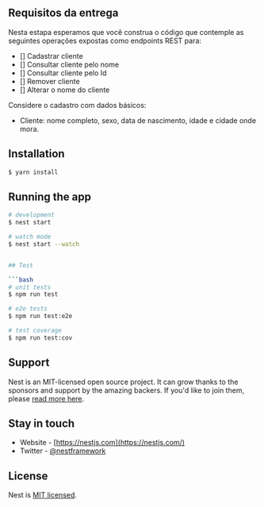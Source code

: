 ## Requisitos da entrega

Nesta estapa esperamos que você construa o código que contemple as seguintes operações expostas como endpoints REST para:

- [] Cadastrar cliente
- [] Consultar cliente pelo nome
- [] Consultar cliente pelo Id
- [] Remover cliente
- [] Alterar o nome do cliente

Considere o cadastro com dados básicos: 
* Cliente: nome completo, sexo, data de nascimento, idade e cidade onde mora.


## Installation

```bash
$ yarn install
```

## Running the app

```bash
# development
$ nest start 

# watch mode
$ nest start --watch


## Test

```bash
# unit tests
$ npm run test

# e2e tests
$ npm run test:e2e

# test coverage
$ npm run test:cov
```

## Support

Nest is an MIT-licensed open source project. It can grow thanks to the sponsors and support by the amazing backers. If you'd like to join them, please [read more here](https://docs.nestjs.com/support).

## Stay in touch

- Website - [https://nestjs.com](https://nestjs.com/)
- Twitter - [@nestframework](https://twitter.com/nestframework)

## License

  Nest is [MIT licensed](LICENSE).
